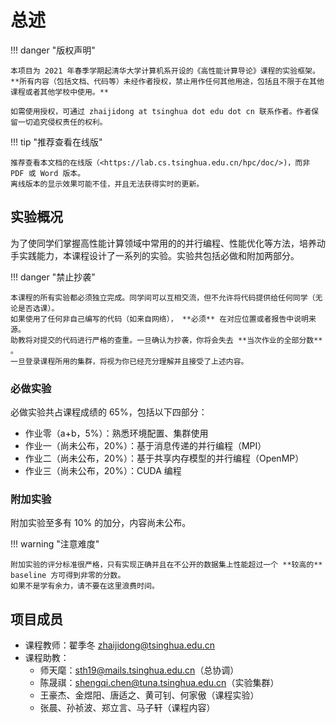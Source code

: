 # 总述

!!! danger "版权声明"

    本项目为 2021 年春季学期起清华大学计算机系开设的《高性能计算导论》课程的实验框架。
    **所有内容（包括文档、代码等）未经作者授权，禁止用作任何其他用途，包括且不限于在其他课程或者其他学校中使用。**
    
    如需使用授权，可通过 zhaijidong at tsinghua dot edu dot cn 联系作者。作者保留一切追究侵权责任的权利。

!!! tip "推荐查看在线版"

    推荐查看本文档的在线版（<https://lab.cs.tsinghua.edu.cn/hpc/doc/>)，而非 PDF 或 Word 版本。
    离线版本的显示效果可能不佳，并且无法获得实时的更新。


## 实验概况

为了使同学们掌握高性能计算领域中常用的的并行编程、性能优化等方法，培养动手实践能力，本课程设计了一系列的实验。实验共包括必做和附加两部分。

!!! danger "禁止抄袭"

    本课程的所有实验都必须独立完成。同学间可以互相交流，但不允许将代码提供给任何同学（无论是否选课）。
    如果使用了任何非自己编写的代码（如来自网络）， **必须** 在对应位置或者报告中说明来源。
    助教将对提交的代码进行严格的查重。一旦确认为抄袭，你将会失去 **当次作业的全部分数** 。
    一旦登录课程所用的集群，将视为你已经充分理解并且接受了上述内容。

### 必做实验

必做实验共占课程成绩的 $65\%$，包括以下四部分：

* 作业零（a+b，$5\%$）：熟悉环境配置、集群使用
* 作业一（尚未公布，$20\%$）：基于消息传递的并行编程（MPI）
* 作业二（尚未公布，$20\%$）：基于共享内存模型的并行编程（OpenMP）
* 作业三（尚未公布，$20\%$）：CUDA 编程

<!-- 除 `a+b` 外，其余三个实验的构成均为正确性 $70\%$、性能 $20\%$、报告 $10\%$。 -->

### 附加实验

附加实验至多有 $10\%$ 的加分，内容尚未公布。
<!-- 附加实验至多有 $10\%$ 的加分，内容为 CUDA 稀疏矩阵-矩阵乘（SpMM）。 -->

!!! warning "注意难度"

    附加实验的评分标准很严格，只有实现正确并且在不公开的数据集上性能超过一个 **较高的** baseline 方可得到非零的分数。
    如果不是学有余力，请不要在这里浪费时间。

## 项目成员

* 课程教师：翟季冬 zhaijidong@tsinghua.edu.cn
* 课程助教：
    * 师天麾：sth19@mails.tsinghua.edu.cn（总协调）
    * 陈晟祺：shengqi.chen@tuna.tsinghua.edu.cn（实验集群）
    * 王豪杰、金煜阳、唐适之、黄可钊、何家傲（课程实验）
    * 张晨、孙祯波、郑立言、马子轩（课程内容）
